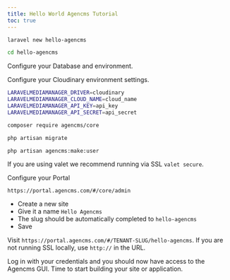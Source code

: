 ```yaml
---
title: Hello World Agencms Tutorial
toc: true
---
```

```sh
laravel new hello-agencms

cd hello-agencms
```

Configure your Database and environment.

Configure your Cloudinary environment settings.

```sh
LARAVELMEDIAMANAGER_DRIVER=cloudinary
LARAVELMEDIAMANAGER_CLOUD_NAME=cloud_name
LARAVELMEDIAMANAGER_API_KEY=api_key
LARAVELMEDIAMANAGER_API_SECRET=api_secret
```

```sh
composer require agencms/core

php artisan migrate

php artisan agencms:make:user
```

If you are  using valet we recommend running via SSL `valet secure`.

Configure your Portal

`https://portal.agencms.com/#/core/admin`

* Create a new site
* Give it a name `Hello Agencms`
* The slug should be automatically completed to `hello-agencms`
* Save

Visit `https://portal.agencms.com/#/TENANT-SLUG/hello-agencms`. If you are not running SSL locally, use `http://` in the URL.

Log in with your credentials and you should now have access to the Agencms GUI. Time to start building your site or application.
